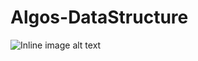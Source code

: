 # Algos-DataStructure

![Inline image alt text](https://media3.giphy.com/media/c7PcKQlOqZ8Ws/giphy.gif?cid=ecf05e477ifftz4z3rgxdcor9ampbu2f7mby8nz8cf3v5uk9&rid=giphy.gif&ct=g)
